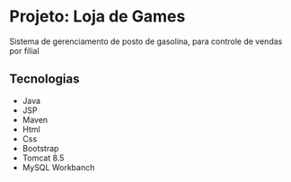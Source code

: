 
# Projeto: Loja de Games

Sistema de gerenciamento de posto de gasolina, para controle de vendas por filial

## Tecnologias
- Java
- JSP
- Maven
- Html
- Css
- Bootstrap
- Tomcat 8.5
- MySQL Workbanch
